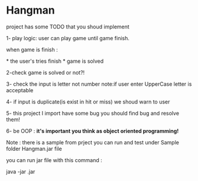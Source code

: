 # Hangman

project has some TODO that you shoud implement

1- play logic:
user can play game until game finish.
<p>when game is finish :</p>
* the user's tries finish
* game is solved

2-check game is solved or not?!

3- check the input is letter not number
note:if user enter UpperCase letter is acceptable

4- if input is duplicate(is exist in hit or miss)
we shoud warn to user

5- this project I import have some bug
<im>you should find bug and resolve them!</im>


6- be OOP : <b>it's important you think as object oriented programming!</b>


Note : there is a sample from prject you can run and test under Sample folder Hangman.jar file

you can run jar file with this command :
<p> java -jar <jar-file-name>.jar </p>
